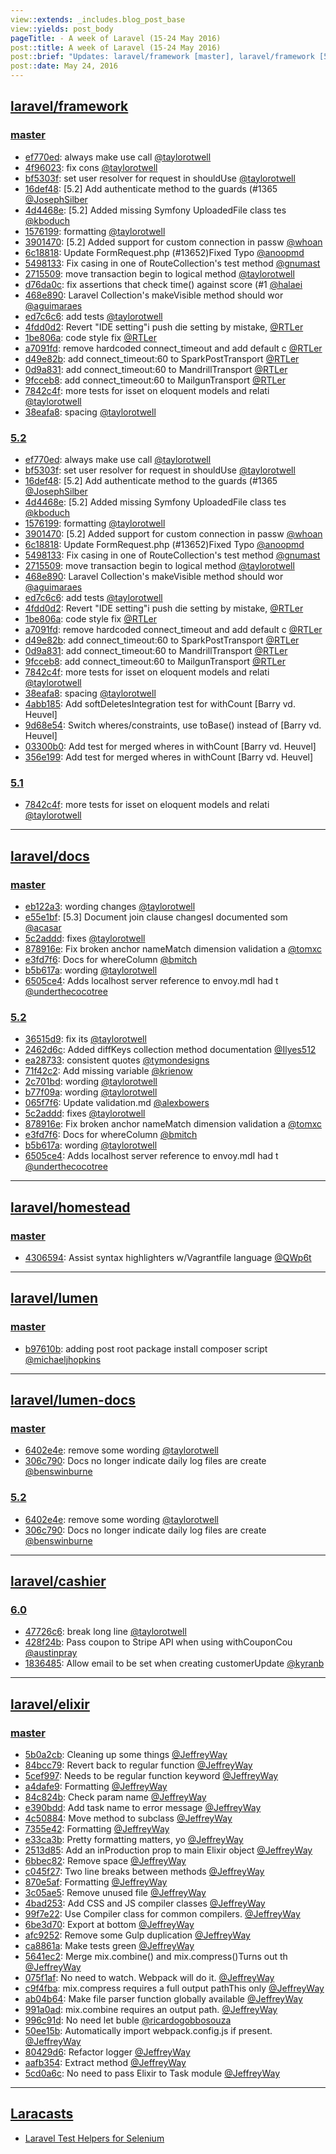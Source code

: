 ```yaml
---
view::extends: _includes.blog_post_base
view::yields: post_body
pageTitle: - A week of Laravel (15-24 May 2016)
post::title: A week of Laravel (15-24 May 2016)
post::brief: "Updates: laravel/framework [master], laravel/framework [5.2], laravel/framework [5.1], laravel/laravel [master], laravel/docs [master], laravel/docs [5.2], laravel/homestead [master], laravel/lumen-framework [5.2], laravel/lumen [master], laravel/lumen-docs [master], laravel/lumen-docs [5.2], laravel/cashier [6.0], laravel/elixir [master], Laracasts"
post::date: May 24, 2016
---
```


## [laravel/framework](https://github.com/laravel/framework)

### [master](https://github.com/laravel/framework/compare/master@{2016-05-15}...master@{2016-05-24})
- [ef770ed](https://github.com/laravel/framework/commit/ef770edb08f3540aefffd916ae6ef5c8db58f0af): always make use call [@taylorotwell](https://github.com/taylorotwell)
- [4f96023](https://github.com/laravel/framework/commit/4f96023e4f3c06bc14d497192340daf065d39588): fix cons [@taylorotwell](https://github.com/taylorotwell)
- [bf5303f](https://github.com/laravel/framework/commit/bf5303fdc919d9d560df128b92a1891dc64ea488): set user resolver for request in shouldUse [@taylorotwell](https://github.com/taylorotwell)
- [16def48](https://github.com/laravel/framework/commit/16def48d9255af3caafaadd53b9336bc8607354f): [5.2] Add authenticate method to the guards (#1365 [@JosephSilber](https://github.com/JosephSilber)
- [4d4468e](https://github.com/laravel/framework/commit/4d4468e52969c5007fd52da8620749c2ef40b1f9): [5.2] Added missing Symfony UploadedFile class tes [@kboduch](https://github.com/kboduch)
- [1576199](https://github.com/laravel/framework/commit/1576199ffdbcda133b04eaf7c91a980b5c070e64): formatting [@taylorotwell](https://github.com/taylorotwell)
- [3901470](https://github.com/laravel/framework/commit/39014707d0d0018a090ed2aceb95b0c7591a5f60): [5.2] Added support for custom connection in passw [@whoan](https://github.com/whoan)
- [6c18818](https://github.com/laravel/framework/commit/6c188182adfbd067446ab57ab3566e2103542a52): Update FormRequest.php (#13652)Fixed Typo [@anoopmd](https://github.com/anoopmd)
- [5498133](https://github.com/laravel/framework/commit/5498133f8654f8d8ddc2a398f970fa2e5c486c7b): Fix casing in one of RouteCollection's test method [@gnumast](https://github.com/gnumast)
- [2715509](https://github.com/laravel/framework/commit/2715509a2842ee0402fd8ceebc21aab92c6d1f91): move transaction begin to logical method [@taylorotwell](https://github.com/taylorotwell)
- [d76da0c](https://github.com/laravel/framework/commit/d76da0c1a1e9d5a17841291bbf859a6b738dd0c2): fix assertions that check time() against score (#1 [@halaei](https://github.com/halaei)
- [468e890](https://github.com/laravel/framework/commit/468e8902759c585304e29b9ffed9b2b0123fb82a): Laravel Collection's makeVisible method should wor [@aguimaraes](https://github.com/aguimaraes)
- [ed7c6c6](https://github.com/laravel/framework/commit/ed7c6c600219ad32ed204027067b0b23fa82f12f): add tests [@taylorotwell](https://github.com/taylorotwell)
- [4fdd0d2](https://github.com/laravel/framework/commit/4fdd0d2848d6e079939cb3546e69d0a97d1ad7cb): Revert "IDE setting"i push die setting by mistake, [@RTLer](https://github.com/RTLer)
- [1be806a](https://github.com/laravel/framework/commit/1be806aabd79e9ceee8a12b7f1509872ae7261de): code style fix [@RTLer](https://github.com/RTLer)
- [a7091fd](https://github.com/laravel/framework/commit/a7091fd3ba2737565c3c6346b2f230570462a2e3): remove hardcoded connect_timeout and add default c [@RTLer](https://github.com/RTLer)
- [d49e82b](https://github.com/laravel/framework/commit/d49e82bf7278ad558c6fe60a6c0dde259959bab3): add connect_timeout:60 to SparkPostTransport [@RTLer](https://github.com/RTLer)
- [0d9a831](https://github.com/laravel/framework/commit/0d9a831255a4608a2ff63b127f8f9ff9562e3fb3): add connect_timeout:60 to MandrillTransport [@RTLer](https://github.com/RTLer)
- [9fcceb8](https://github.com/laravel/framework/commit/9fcceb8e3febc26441be50f62910abe7a03c86bd): add connect_timeout:60 to MailgunTransport [@RTLer](https://github.com/RTLer)
- [7842c4f](https://github.com/laravel/framework/commit/7842c4fab65e32f23ecb0137b18331a00d195f4c): more tests for isset on eloquent models and relati [@taylorotwell](https://github.com/taylorotwell)
- [38eafa8](https://github.com/laravel/framework/commit/38eafa8a808a8285137f1c3a80ce058c7ea1393c): spacing [@taylorotwell](https://github.com/taylorotwell)


### [5.2](https://github.com/laravel/framework/compare/5.2@{2016-05-15}...5.2@{2016-05-24})
- [ef770ed](https://github.com/laravel/framework/commit/ef770edb08f3540aefffd916ae6ef5c8db58f0af): always make use call [@taylorotwell](https://github.com/taylorotwell)
- [bf5303f](https://github.com/laravel/framework/commit/bf5303fdc919d9d560df128b92a1891dc64ea488): set user resolver for request in shouldUse [@taylorotwell](https://github.com/taylorotwell)
- [16def48](https://github.com/laravel/framework/commit/16def48d9255af3caafaadd53b9336bc8607354f): [5.2] Add authenticate method to the guards (#1365 [@JosephSilber](https://github.com/JosephSilber)
- [4d4468e](https://github.com/laravel/framework/commit/4d4468e52969c5007fd52da8620749c2ef40b1f9): [5.2] Added missing Symfony UploadedFile class tes [@kboduch](https://github.com/kboduch)
- [1576199](https://github.com/laravel/framework/commit/1576199ffdbcda133b04eaf7c91a980b5c070e64): formatting [@taylorotwell](https://github.com/taylorotwell)
- [3901470](https://github.com/laravel/framework/commit/39014707d0d0018a090ed2aceb95b0c7591a5f60): [5.2] Added support for custom connection in passw [@whoan](https://github.com/whoan)
- [6c18818](https://github.com/laravel/framework/commit/6c188182adfbd067446ab57ab3566e2103542a52): Update FormRequest.php (#13652)Fixed Typo [@anoopmd](https://github.com/anoopmd)
- [5498133](https://github.com/laravel/framework/commit/5498133f8654f8d8ddc2a398f970fa2e5c486c7b): Fix casing in one of RouteCollection's test method [@gnumast](https://github.com/gnumast)
- [2715509](https://github.com/laravel/framework/commit/2715509a2842ee0402fd8ceebc21aab92c6d1f91): move transaction begin to logical method [@taylorotwell](https://github.com/taylorotwell)
- [468e890](https://github.com/laravel/framework/commit/468e8902759c585304e29b9ffed9b2b0123fb82a): Laravel Collection's makeVisible method should wor [@aguimaraes](https://github.com/aguimaraes)
- [ed7c6c6](https://github.com/laravel/framework/commit/ed7c6c600219ad32ed204027067b0b23fa82f12f): add tests [@taylorotwell](https://github.com/taylorotwell)
- [4fdd0d2](https://github.com/laravel/framework/commit/4fdd0d2848d6e079939cb3546e69d0a97d1ad7cb): Revert "IDE setting"i push die setting by mistake, [@RTLer](https://github.com/RTLer)
- [1be806a](https://github.com/laravel/framework/commit/1be806aabd79e9ceee8a12b7f1509872ae7261de): code style fix [@RTLer](https://github.com/RTLer)
- [a7091fd](https://github.com/laravel/framework/commit/a7091fd3ba2737565c3c6346b2f230570462a2e3): remove hardcoded connect_timeout and add default c [@RTLer](https://github.com/RTLer)
- [d49e82b](https://github.com/laravel/framework/commit/d49e82bf7278ad558c6fe60a6c0dde259959bab3): add connect_timeout:60 to SparkPostTransport [@RTLer](https://github.com/RTLer)
- [0d9a831](https://github.com/laravel/framework/commit/0d9a831255a4608a2ff63b127f8f9ff9562e3fb3): add connect_timeout:60 to MandrillTransport [@RTLer](https://github.com/RTLer)
- [9fcceb8](https://github.com/laravel/framework/commit/9fcceb8e3febc26441be50f62910abe7a03c86bd): add connect_timeout:60 to MailgunTransport [@RTLer](https://github.com/RTLer)
- [7842c4f](https://github.com/laravel/framework/commit/7842c4fab65e32f23ecb0137b18331a00d195f4c): more tests for isset on eloquent models and relati [@taylorotwell](https://github.com/taylorotwell)
- [38eafa8](https://github.com/laravel/framework/commit/38eafa8a808a8285137f1c3a80ce058c7ea1393c): spacing [@taylorotwell](https://github.com/taylorotwell)
- [4abb185](https://github.com/laravel/framework/commit/4abb185e5a60148676df2333fe36ed9c31f8f480): Add softDeletesIntegration test for withCount [Barry vd. Heuvel]
- [9d68e54](https://github.com/laravel/framework/commit/9d68e548f50fce67682102fd2470bd23b039f1ed): Switch wheres/constraints, use toBase() instead of [Barry vd. Heuvel]
- [03300b0](https://github.com/laravel/framework/commit/03300b0632d1839b12139022bd0a3aa6055f6ddb): Add test for merged wheres in withCount [Barry vd. Heuvel]
- [356e199](https://github.com/laravel/framework/commit/356e19914614896e0f7ec940468e24848135d552): Add test for merged wheres in withCount [Barry vd. Heuvel]


### [5.1](https://github.com/laravel/framework/compare/5.1@{2016-05-15}...5.1@{2016-05-24})
- [7842c4f](https://github.com/laravel/framework/commit/7842c4fab65e32f23ecb0137b18331a00d195f4c): more tests for isset on eloquent models and relati [@taylorotwell](https://github.com/taylorotwell)


___

## [laravel/docs](https://github.com/laravel/docs)

### [master](https://github.com/laravel/docs/compare/master@{2016-05-15}...master@{2016-05-24})
- [eb122a3](https://github.com/laravel/docs/commit/eb122a3fb9f1210c48548e6f7a28b0d47b506122): wording changes [@taylorotwell](https://github.com/taylorotwell)
- [e55e1bf](https://github.com/laravel/docs/commit/e55e1bf075a7f44d39f58085e5665b358a726802): [5.3] Document join clause changesI documented som [@acasar](https://github.com/acasar)
- [5c2addd](https://github.com/laravel/docs/commit/5c2addd2eb7deab34a38e91d56d5d5b734c6abde): fixes [@taylorotwell](https://github.com/taylorotwell)
- [878916e](https://github.com/laravel/docs/commit/878916efdd35f0296626bf4de19481eab540b774): Fix broken anchor nameMatch dimension validation a [@tomxc](https://github.com/tomxc)
- [e3fd7f6](https://github.com/laravel/docs/commit/e3fd7f6e282df9e63e18d06fba494c860ce40b73): Docs for whereColumn [@bmitch](https://github.com/bmitch)
- [b5b617a](https://github.com/laravel/docs/commit/b5b617a2d7354f81887a1108e6efeeb1709f9590): wording [@taylorotwell](https://github.com/taylorotwell)
- [6505ce4](https://github.com/laravel/docs/commit/6505ce417095631961ab31150d63410839f0967e): Adds localhost server reference to envoy.mdI had t [@underthecocotree](https://github.com/underthecocotree)


### [5.2](https://github.com/laravel/docs/compare/5.2@{2016-05-15}...5.2@{2016-05-24})
- [36515d9](https://github.com/laravel/docs/commit/36515d9942a5cfb98da2629e06372702e11ebfb4): fix its [@taylorotwell](https://github.com/taylorotwell)
- [2462d6c](https://github.com/laravel/docs/commit/2462d6c9eec7552a1991f77e568b2a5926b2fa2e): Added diffKeys collection method documentation [@Ilyes512](https://github.com/Ilyes512)
- [ea28733](https://github.com/laravel/docs/commit/ea287335afc8af6bbdb8caaec4dc0f0cf692f77b): consistent quotes [@tymondesigns](https://github.com/tymondesigns)
- [71f42c2](https://github.com/laravel/docs/commit/71f42c2bcc4d43edc86600c65f6398645dbb5682): Add missing variable [@krienow](https://github.com/krienow)
- [2c701bd](https://github.com/laravel/docs/commit/2c701bd7fc1b01672698170e6302a7ce0ff48087): wording [@taylorotwell](https://github.com/taylorotwell)
- [b77f09a](https://github.com/laravel/docs/commit/b77f09aba691a42447a9293c694911a97ee80bd0): wording [@taylorotwell](https://github.com/taylorotwell)
- [065f7f6](https://github.com/laravel/docs/commit/065f7f6ff77454b4566297b0190941e3dce5cf5b): Update validation.md [@alexbowers](https://github.com/alexbowers)
- [5c2addd](https://github.com/laravel/docs/commit/5c2addd2eb7deab34a38e91d56d5d5b734c6abde): fixes [@taylorotwell](https://github.com/taylorotwell)
- [878916e](https://github.com/laravel/docs/commit/878916efdd35f0296626bf4de19481eab540b774): Fix broken anchor nameMatch dimension validation a [@tomxc](https://github.com/tomxc)
- [e3fd7f6](https://github.com/laravel/docs/commit/e3fd7f6e282df9e63e18d06fba494c860ce40b73): Docs for whereColumn [@bmitch](https://github.com/bmitch)
- [b5b617a](https://github.com/laravel/docs/commit/b5b617a2d7354f81887a1108e6efeeb1709f9590): wording [@taylorotwell](https://github.com/taylorotwell)
- [6505ce4](https://github.com/laravel/docs/commit/6505ce417095631961ab31150d63410839f0967e): Adds localhost server reference to envoy.mdI had t [@underthecocotree](https://github.com/underthecocotree)


___

## [laravel/homestead](https://github.com/laravel/homestead)

### [master](https://github.com/laravel/homestead/compare/master@{2016-05-15}...master@{2016-05-24})
- [4306594](https://github.com/laravel/homestead/commit/430659488844c695b3900013d180d1a1473899d7): Assist syntax highlighters w/Vagrantfile language [@QWp6t](https://github.com/QWp6t)


___

## [laravel/lumen](https://github.com/laravel/lumen)

### [master](https://github.com/laravel/lumen/compare/master@{2016-05-15}...master@{2016-05-24})
- [b97610b](https://github.com/laravel/lumen/commit/b97610b7c60f9eaccd68dcbc1381bcf91ca47a6b): adding post root package install composer script [@michaeljhopkins](https://github.com/michaeljhopkins)


___

## [laravel/lumen-docs](https://github.com/laravel/lumen-docs)

### [master](https://github.com/laravel/lumen-docs/compare/master@{2016-05-15}...master@{2016-05-24})
- [6402e4e](https://github.com/laravel/lumen-docs/commit/6402e4edbd2d91cb11285c321a7b8f6f453497b7): remove some wording [@taylorotwell](https://github.com/taylorotwell)
- [306c790](https://github.com/laravel/lumen-docs/commit/306c7908b19f444a336faac578f0e69005f8b30c): Docs no longer indicate daily log files are create [@benswinburne](https://github.com/benswinburne)


### [5.2](https://github.com/laravel/lumen-docs/compare/5.2@{2016-05-15}...5.2@{2016-05-24})
- [6402e4e](https://github.com/laravel/lumen-docs/commit/6402e4edbd2d91cb11285c321a7b8f6f453497b7): remove some wording [@taylorotwell](https://github.com/taylorotwell)
- [306c790](https://github.com/laravel/lumen-docs/commit/306c7908b19f444a336faac578f0e69005f8b30c): Docs no longer indicate daily log files are create [@benswinburne](https://github.com/benswinburne)


___

## [laravel/cashier](https://github.com/laravel/cashier)

### [6.0](https://github.com/laravel/cashier/compare/6.0@{2016-05-15}...6.0@{2016-05-24})
- [47726c6](https://github.com/laravel/cashier/commit/47726c607a853261d94e652f264d58104915f065): break long line [@taylorotwell](https://github.com/taylorotwell)
- [428f24b](https://github.com/laravel/cashier/commit/428f24b0b20b45201f45ff9976e3ba2c3934a468): Pass coupon to Stripe API when using withCouponCou [@austinpray](https://github.com/austinpray)
- [1836485](https://github.com/laravel/cashier/commit/18364859f1f826ce99ffe7f32ef599a004257341): Allow email to be set when creating customerUpdate [@kyranb](https://github.com/kyranb)


___

## [laravel/elixir](https://github.com/laravel/elixir)

### [master](https://github.com/laravel/elixir/compare/master@{2016-05-15}...master@{2016-05-24})
- [5b0a2cb](https://github.com/laravel/elixir/commit/5b0a2cbbe93d332f24b56018f0307ce5ecc5b808): Cleaning up some things [@JeffreyWay](https://github.com/JeffreyWay)
- [84bcc79](https://github.com/laravel/elixir/commit/84bcc79ab322be63459a492f10c0c2f93a25a869): Revert back to regular function [@JeffreyWay](https://github.com/JeffreyWay)
- [5cef997](https://github.com/laravel/elixir/commit/5cef997bd9a7578e4eade795c568044cf0c14a0a): Needs to be regular function keyword [@JeffreyWay](https://github.com/JeffreyWay)
- [a4dafe9](https://github.com/laravel/elixir/commit/a4dafe967fad2b73d42b06f69b83c7a133e2307e): Formatting [@JeffreyWay](https://github.com/JeffreyWay)
- [84c824b](https://github.com/laravel/elixir/commit/84c824b49d58238f0dd13fa6f1bf4c9a631953dd): Check param name [@JeffreyWay](https://github.com/JeffreyWay)
- [e390bdd](https://github.com/laravel/elixir/commit/e390bdd5c233c2d0d12b0acda68a58dd9982fb3d): Add task name to error message [@JeffreyWay](https://github.com/JeffreyWay)
- [4c50884](https://github.com/laravel/elixir/commit/4c50884823f2c04d7a284b8521539aff7a7e7563): Move method to subclass [@JeffreyWay](https://github.com/JeffreyWay)
- [7355e42](https://github.com/laravel/elixir/commit/7355e426d72c7d9f2b19ffd107339c13075b84f2): Formatting [@JeffreyWay](https://github.com/JeffreyWay)
- [e33ca3b](https://github.com/laravel/elixir/commit/e33ca3b9f61b5078bac585fc2111cfb3ee70bc2d): Pretty formatting matters, yo [@JeffreyWay](https://github.com/JeffreyWay)
- [2513d85](https://github.com/laravel/elixir/commit/2513d851e6ddc44f10fa1204a02a8748200c265a): Add an inProduction prop to main Elixir object [@JeffreyWay](https://github.com/JeffreyWay)
- [6bbec82](https://github.com/laravel/elixir/commit/6bbec8232923d385162a3953a01c2598fe597b07): Remove space [@JeffreyWay](https://github.com/JeffreyWay)
- [c045f27](https://github.com/laravel/elixir/commit/c045f2756787421e008a1291c5ceba8365da332c): Two line breaks between methods [@JeffreyWay](https://github.com/JeffreyWay)
- [870e5af](https://github.com/laravel/elixir/commit/870e5af6a4e45a7bbb2f5b228fef94e40bd6bde8): Formatting [@JeffreyWay](https://github.com/JeffreyWay)
- [3c05ae5](https://github.com/laravel/elixir/commit/3c05ae55d3da3b0c4039dc628bf38b80f76d114e): Remove unused file [@JeffreyWay](https://github.com/JeffreyWay)
- [4bad253](https://github.com/laravel/elixir/commit/4bad253cff72e6a1bd73abf02cd8f0cfbaf2affc): Add CSS and JS compiler classes [@JeffreyWay](https://github.com/JeffreyWay)
- [99f7e22](https://github.com/laravel/elixir/commit/99f7e22fa7764510d9082e97c0bafa03912f57ac): Use Compiler class for common compilers. [@JeffreyWay](https://github.com/JeffreyWay)
- [6be3d70](https://github.com/laravel/elixir/commit/6be3d7093c3adfdf6ca6087fcf0c56c5d38dedcb): Export at bottom [@JeffreyWay](https://github.com/JeffreyWay)
- [afc9252](https://github.com/laravel/elixir/commit/afc925219736b8e00a6714d19491795a15fa2584): Remove some Gulp duplication [@JeffreyWay](https://github.com/JeffreyWay)
- [ca8861a](https://github.com/laravel/elixir/commit/ca8861a31d8e6b18c9bd4b01b6f231e69d42bf93): Make tests green [@JeffreyWay](https://github.com/JeffreyWay)
- [5641ec2](https://github.com/laravel/elixir/commit/5641ec288a13fb1131dc05a167ee41667d0aeec6): Merge mix.combine() and mix.compress()Turns out th [@JeffreyWay](https://github.com/JeffreyWay)
- [075f1af](https://github.com/laravel/elixir/commit/075f1af8cf41763d34b79c9e2f4cbe8b3bfd816a): No need to watch. Webpack will do it. [@JeffreyWay](https://github.com/JeffreyWay)
- [c9f4fba](https://github.com/laravel/elixir/commit/c9f4fba3b0619b70c7636043368b47c704f98d76): mix.compress requires a full output pathThis only  [@JeffreyWay](https://github.com/JeffreyWay)
- [ab04b64](https://github.com/laravel/elixir/commit/ab04b64328fe5a01b4db54e8a8b5cd084b060ee6): Make file parser function globally available [@JeffreyWay](https://github.com/JeffreyWay)
- [991a0ad](https://github.com/laravel/elixir/commit/991a0adc8690b93e0f1f56f13b00a88e072e0114): mix.combine requires an output path. [@JeffreyWay](https://github.com/JeffreyWay)
- [996c91d](https://github.com/laravel/elixir/commit/996c91d21148dafd05571c930c6e5b88cf695767): No need let buble [@ricardogobbosouza](https://github.com/ricardogobbosouza)
- [50ee15b](https://github.com/laravel/elixir/commit/50ee15bde09846913c7429bde2bf8ad726516383): Automatically import webpack.config.js if present. [@JeffreyWay](https://github.com/JeffreyWay)
- [80429d6](https://github.com/laravel/elixir/commit/80429d6b0e7bbe95626aaa0c14b84fc3a9ca0724): Refactor logger [@JeffreyWay](https://github.com/JeffreyWay)
- [aafb354](https://github.com/laravel/elixir/commit/aafb35431e83673389fa9d2631634d76bf1e49ac): Extract method [@JeffreyWay](https://github.com/JeffreyWay)
- [5cd0a6c](https://github.com/laravel/elixir/commit/5cd0a6c567917a6ecd7993e4e4114595b1e78f27): No need to pass Elixir to Task module [@JeffreyWay](https://github.com/JeffreyWay)


___

## [Laracasts](https://laracasts.com)
- [Laravel Test Helpers for Selenium](https://laracasts.com/series/whatcha-working-on/episodes/1)
